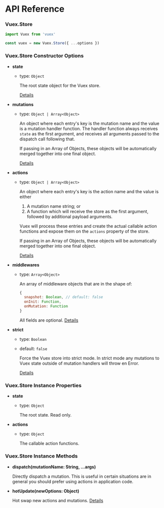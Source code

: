 # API Reference

### Vuex.Store

``` js
import Vuex from 'vuex'

const vuex = new Vuex.Store({ ...options })
```

### Vuex.Store Constructor Options

- **state**
  
  - type: `Object`

    The root state object for the Vuex store.

    [Details](state.md)

- **mutations**

  - type: `Object | Array<Object>`

    An object where each entry's key is the mutation name and the value is a mutation handler function. The handler function always receives `state` as the first argument, and receives all arguments passed to the dispatch call following that.

    If passing in an Array of Objects, these objects will be automatically merged together into one final object.

    [Details](mutations.md)

- **actions**

  - type: `Object | Array<Object>`

    An object where each entry's key is the action name and the value is either

    1. A mutation name string; or
    2. A function which will receive the store as the first argument, followed by additional payload arguments.

    Vuex will process these entries and create the actual callable action functions and expose them on the `actions` property of the store.

    If passing in an Array of Objects, these objects will be automatically merged together into one final object.

    [Details](actions.md)

- **middlewares**

  - type: `Array<Object>`

    An array of middleware objects that are in the shape of:

    ``` js
    {
      snapshot: Boolean, // default: false
      onInit: Function,
      onMutation: Function
    }
    ```

    All fields are optional. [Details](middlewares.md)

- **strict**

  - type: `Boolean`
  - default: `false`

    Force the Vuex store into strict mode. In strict mode any mutations to Vuex state outside of mutation handlers will throw en Error.

    [Details](strict.md)

### Vuex.Store Instance Properties

- **state**

  - type: `Object`

    The root state. Read only.

- **actions**

  - type: `Object`

    The callable action functions.

### Vuex.Store Instance Methods

- **dispatch(mutationName: String, ...args)**

  Directly dispatch a mutation. This is useful in certain situations are in general you should prefer using actions in application code.

- **hotUpdate(newOptions: Object)**

  Hot swap new actions and mutations. [Details](hot-reload.md)
